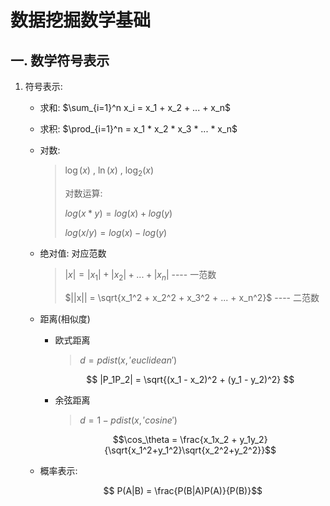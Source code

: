 # 数据挖掘数学基础

## 一. 数学符号表示

1. 符号表示:

   - 求和:  $\sum_{i=1}^n x_i = x_1 + x_2 + ... + x_n$

   - 求积:  $\prod_{i=1}^n = x_1 * x_2 * x_3 * ... * x_n$

   - 对数: 

     >  $\log(x)$  , $\ln(x)$ , $\log_2(x)$
     >
     > 对数运算:
     >
     > $log(x*y) = log(x) + log(y)$
     >
     > $log(x/y) = log(x) - log(y)$

   - 绝对值:  对应范数

     >$|x| = |x_1| + |x_2| + ... + |x_n|$     ---- 一范数
     >
     >$||x|| = \sqrt{x_1^2 + x_2^2 + x_3^2 + ... + x_n^2}$    ---- 二范数

   - 距离(相似度)

     - 欧式距离

       > $d = pdist(x,'euclidean')$

       $$ |P_1P_2| = \sqrt{(x_1 - x_2)^2 + (y_1 - y_2)^2} $$

     - 余弦距离

       > $d = 1 - pdist(x,'cosine')$

       $$\cos_\theta = \frac{x_1x_2 + y_1y_2}{\sqrt{x_1^2+y_1^2}\sqrt{x_2^2+y_2^2}}$$

   - 概率表示:

     $$ P(A|B) = \frac{P(B|A)P(A)}{P(B)}$$

   

   

